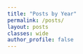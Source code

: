 ```yaml
---
title: "Posts by Year"
permalink: /posts/
layout: posts
classes: wide
author_profile: false
---
```

